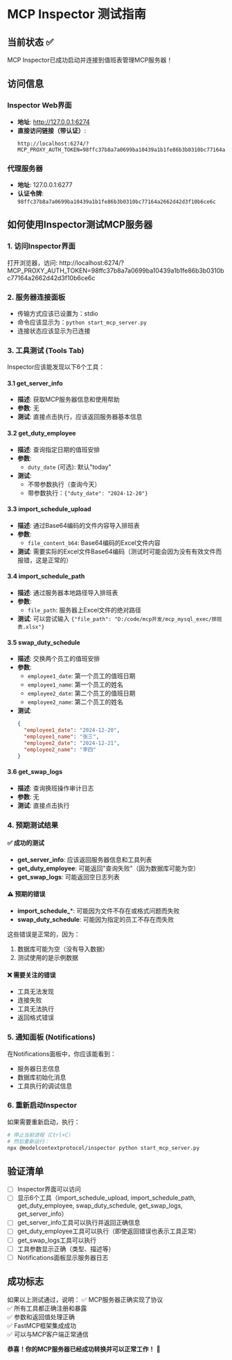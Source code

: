# MCP Inspector 测试指南

## 当前状态 ✅

MCP Inspector已成功启动并连接到值班表管理MCP服务器！

## 访问信息

### Inspector Web界面
- **地址**: http://127.0.0.1:6274
- **直接访问链接（带认证）**: 
  ```
  http://localhost:6274/?MCP_PROXY_AUTH_TOKEN=98ffc37b8a7a0699ba10439a1b1fe86b3b0310bc77164a2662d42d3f10b6ce6c
  ```

### 代理服务器
- **地址**: 127.0.0.1:6277
- **认证令牌**: `98ffc37b8a7a0699ba10439a1b1fe86b3b0310bc77164a2662d42d3f10b6ce6c`

## 如何使用Inspector测试MCP服务器

### 1. 访问Inspector界面
打开浏览器，访问: http://localhost:6274/?MCP_PROXY_AUTH_TOKEN=98ffc37b8a7a0699ba10439a1b1fe86b3b0310bc77164a2662d42d3f10b6ce6c

### 2. 服务器连接面板
- 传输方式应该已设置为：stdio
- 命令应该显示为：`python start_mcp_server.py`
- 连接状态应该显示为已连接

### 3. 工具测试 (Tools Tab)

Inspector应该能发现以下6个工具：

#### 3.1 get_server_info
- **描述**: 获取MCP服务器信息和使用帮助
- **参数**: 无
- **测试**: 直接点击执行，应该返回服务器基本信息

#### 3.2 get_duty_employee
- **描述**: 查询指定日期的值班安排
- **参数**: 
  - `duty_date` (可选): 默认"today" 
- **测试**: 
  - 不带参数执行（查询今天）
  - 带参数执行：`{"duty_date": "2024-12-20"}`

#### 3.3 import_schedule_upload
- **描述**: 通过Base64编码的文件内容导入排班表
- **参数**:
  - `file_content_b64`: Base64编码的Excel文件内容
- **测试**: 需要实际的Excel文件Base64编码（测试时可能会因为没有有效文件而报错，这是正常的）

#### 3.4 import_schedule_path
- **描述**: 通过服务器本地路径导入排班表
- **参数**:
  - `file_path`: 服务器上Excel文件的绝对路径
- **测试**: 可以尝试输入 `{"file_path": "D:/code/mcp开发/mcp_mysql_exec/排班表.xlsx"}`

#### 3.5 swap_duty_schedule
- **描述**: 交换两个员工的值班安排
- **参数**:
  - `employee1_date`: 第一个员工的值班日期
  - `employee1_name`: 第一个员工的姓名
  - `employee2_date`: 第二个员工的值班日期
  - `employee2_name`: 第二个员工的姓名
- **测试**: 
  ```json
  {
    "employee1_date": "2024-12-20",
    "employee1_name": "张三",
    "employee2_date": "2024-12-21", 
    "employee2_name": "李四"
  }
  ```

#### 3.6 get_swap_logs
- **描述**: 查询换班操作审计日志
- **参数**: 无
- **测试**: 直接点击执行

### 4. 预期测试结果

#### ✅ 成功的测试
- **get_server_info**: 应该返回服务器信息和工具列表
- **get_duty_employee**: 可能返回"查询失败"（因为数据库可能为空）
- **get_swap_logs**: 可能返回空日志列表

#### ⚠️ 预期的错误
- **import_schedule_***: 可能因为文件不存在或格式问题而失败
- **swap_duty_schedule**: 可能因为指定的员工不存在而失败

这些错误是正常的，因为：
1. 数据库可能为空（没有导入数据）
2. 测试使用的是示例数据

#### ❌ 需要关注的错误
- 工具无法发现
- 连接失败
- 工具无法执行
- 返回格式错误

### 5. 通知面板 (Notifications)
在Notifications面板中，你应该能看到：
- 服务器日志信息
- 数据库初始化消息
- 工具执行的调试信息

### 6. 重新启动Inspector

如果需要重新启动，执行：
```bash
# 停止当前进程（Ctrl+C）
# 然后重新运行：
npx @modelcontextprotocol/inspector python start_mcp_server.py
```

## 验证清单

- [ ] Inspector界面可以访问
- [ ] 显示6个工具（import_schedule_upload, import_schedule_path, get_duty_employee, swap_duty_schedule, get_swap_logs, get_server_info）
- [ ] get_server_info工具可以执行并返回正确信息
- [ ] get_duty_employee工具可以执行（即使返回错误也表示工具正常）
- [ ] get_swap_logs工具可以执行
- [ ] 工具参数显示正确（类型、描述等）
- [ ] Notifications面板显示服务器日志

## 成功标志

如果以上测试通过，说明：
✅ MCP服务器正确实现了协议  
✅ 所有工具都正确注册和暴露  
✅ 参数和返回值处理正确  
✅ FastMCP框架集成成功  
✅ 可以与MCP客户端正常通信  

**恭喜！你的MCP服务器已经成功转换并可以正常工作！** 🎉 